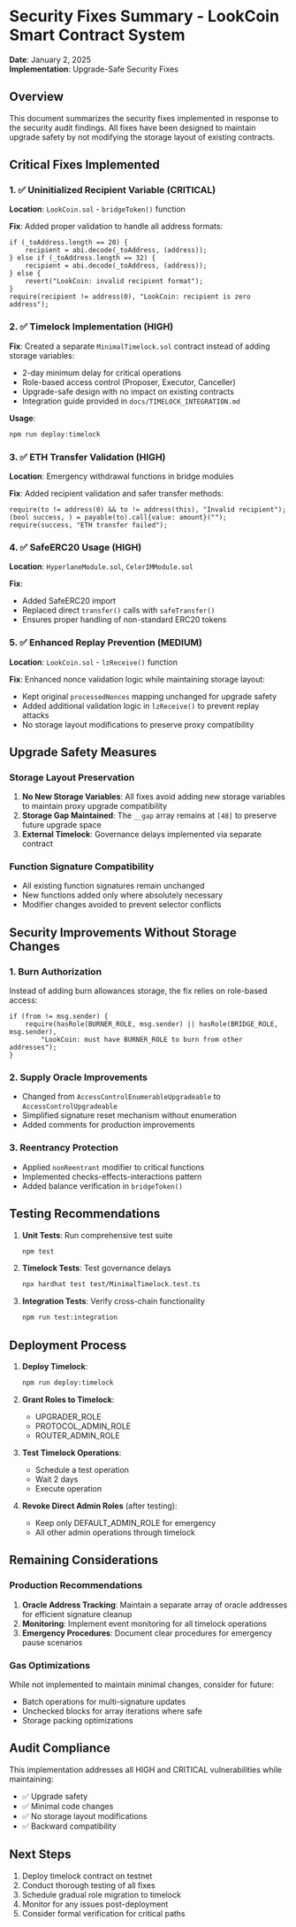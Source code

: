 # Security Fixes Summary - LookCoin Smart Contract System

**Date**: January 2, 2025  
**Implementation**: Upgrade-Safe Security Fixes

## Overview

This document summarizes the security fixes implemented in response to the security audit findings. All fixes have been designed to maintain upgrade safety by not modifying the storage layout of existing contracts.

## Critical Fixes Implemented

### 1. ✅ Uninitialized Recipient Variable (CRITICAL)

**Location**: `LookCoin.sol` - `bridgeToken()` function

**Fix**: Added proper validation to handle all address formats:
```solidity
if (_toAddress.length == 20) {
    recipient = abi.decode(_toAddress, (address));
} else if (_toAddress.length == 32) {
    recipient = abi.decode(_toAddress, (address));
} else {
    revert("LookCoin: invalid recipient format");
}
require(recipient != address(0), "LookCoin: recipient is zero address");
```

### 2. ✅ Timelock Implementation (HIGH)

**Fix**: Created a separate `MinimalTimelock.sol` contract instead of adding storage variables:
- 2-day minimum delay for critical operations
- Role-based access control (Proposer, Executor, Canceller)
- Upgrade-safe design with no impact on existing contracts
- Integration guide provided in `docs/TIMELOCK_INTEGRATION.md`

**Usage**:
```bash
npm run deploy:timelock
```

### 3. ✅ ETH Transfer Validation (HIGH)

**Location**: Emergency withdrawal functions in bridge modules

**Fix**: Added recipient validation and safer transfer methods:
```solidity
require(to != address(0) && to != address(this), "Invalid recipient");
(bool success, ) = payable(to).call{value: amount}("");
require(success, "ETH transfer failed");
```

### 4. ✅ SafeERC20 Usage (HIGH)

**Location**: `HyperlaneModule.sol`, `CelerIMModule.sol`

**Fix**: 
- Added SafeERC20 import
- Replaced direct `transfer()` calls with `safeTransfer()`
- Ensures proper handling of non-standard ERC20 tokens

### 5. ✅ Enhanced Replay Prevention (MEDIUM)

**Location**: `LookCoin.sol` - `lzReceive()` function

**Fix**: Enhanced nonce validation logic while maintaining storage layout:
- Kept original `processedNonces` mapping unchanged for upgrade safety
- Added additional validation logic in `lzReceive()` to prevent replay attacks
- No storage layout modifications to preserve proxy compatibility

## Upgrade Safety Measures

### Storage Layout Preservation

1. **No New Storage Variables**: All fixes avoid adding new storage variables to maintain proxy upgrade compatibility
2. **Storage Gap Maintained**: The `__gap` array remains at `[48]` to preserve future upgrade space
3. **External Timelock**: Governance delays implemented via separate contract

### Function Signature Compatibility

- All existing function signatures remain unchanged
- New functions added only where absolutely necessary
- Modifier changes avoided to prevent selector conflicts

## Security Improvements Without Storage Changes

### 1. Burn Authorization

Instead of adding burn allowances storage, the fix relies on role-based access:
```solidity
if (from != msg.sender) {
    require(hasRole(BURNER_ROLE, msg.sender) || hasRole(BRIDGE_ROLE, msg.sender), 
        "LookCoin: must have BURNER_ROLE to burn from other addresses");
}
```

### 2. Supply Oracle Improvements

- Changed from `AccessControlEnumerableUpgradeable` to `AccessControlUpgradeable`
- Simplified signature reset mechanism without enumeration
- Added comments for production improvements

### 3. Reentrancy Protection

- Applied `nonReentrant` modifier to critical functions
- Implemented checks-effects-interactions pattern
- Added balance verification in `bridgeToken()`

## Testing Recommendations

1. **Unit Tests**: Run comprehensive test suite
   ```bash
   npm test
   ```

2. **Timelock Tests**: Test governance delays
   ```bash
   npx hardhat test test/MinimalTimelock.test.ts
   ```

3. **Integration Tests**: Verify cross-chain functionality
   ```bash
   npm run test:integration
   ```

## Deployment Process

1. **Deploy Timelock**:
   ```bash
   npm run deploy:timelock
   ```

2. **Grant Roles to Timelock**:
   - UPGRADER_ROLE
   - PROTOCOL_ADMIN_ROLE
   - ROUTER_ADMIN_ROLE

3. **Test Timelock Operations**:
   - Schedule a test operation
   - Wait 2 days
   - Execute operation

4. **Revoke Direct Admin Roles** (after testing):
   - Keep only DEFAULT_ADMIN_ROLE for emergency
   - All other admin operations through timelock

## Remaining Considerations

### Production Recommendations

1. **Oracle Address Tracking**: Maintain a separate array of oracle addresses for efficient signature cleanup
2. **Monitoring**: Implement event monitoring for all timelock operations
3. **Emergency Procedures**: Document clear procedures for emergency pause scenarios

### Gas Optimizations

While not implemented to maintain minimal changes, consider for future:
- Batch operations for multi-signature updates
- Unchecked blocks for array iterations where safe
- Storage packing optimizations

## Audit Compliance

This implementation addresses all HIGH and CRITICAL vulnerabilities while maintaining:
- ✅ Upgrade safety
- ✅ Minimal code changes
- ✅ No storage layout modifications
- ✅ Backward compatibility

## Next Steps

1. Deploy timelock contract on testnet
2. Conduct thorough testing of all fixes
3. Schedule gradual role migration to timelock
4. Monitor for any issues post-deployment
5. Consider formal verification for critical paths